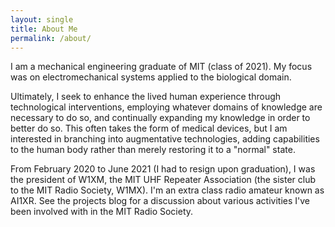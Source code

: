 ```yaml
---
layout: single
title: About Me
permalink: /about/
---
```


I am a mechanical engineering graduate of MIT (class of 2021). My focus was on electromechanical systems applied to the biological domain.

Ultimately, I seek to enhance the lived human experience through technological interventions, employing whatever domains of knowledge are necessary to do so, and continually expanding my knowledge in order to better do so. This often takes the form of medical devices, but I am interested in branching into augmentative technologies, adding capabilities to the human body rather than merely restoring it to a "normal" state. 
 
From February 2020 to June 2021 (I had to resign upon graduation), I was the president of W1XM, the MIT UHF Repeater Association (the sister club to the MIT Radio Society, W1MX). I'm an extra class radio amateur known as AI1XR. See the projects blog for a discussion about various activities I've been involved with in the MIT Radio Society. 
  
